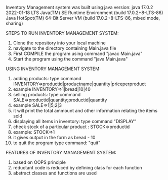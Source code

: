 
 Inventory Management system was built using java version:
 java 17.0.2 2022-01-18 LTS
Java(TM) SE Runtime Environment (build 17.0.2+8-LTS-86)
Java HotSpot(TM) 64-Bit Server VM (build 17.0.2+8-LTS-86, mixed mode, sharing)

STEPS TO RUN INVENTORY MANAGEMENT SYSTEM:

1) Clone the repository into your local machine
2) navigate to the directory containing Main.java file
3) First COMPILE the program using command "javac Main.java"
4) Start the program using the command "java Main.java"

USING INVENTORY MANAGEMENT SYSTEM:

1)  adding products: type command INVENTORY=>productid|productname|quantity|priceperproduct
2)  example INVENTORY=>1|bread|10|40
3)  selling products: type command SALE=>productid|quantity;productid|quantity
4)  example SALE=>1|5;2|3
5)  it will print the total ammount and other information relating the items sold
6)  displaying all items in inventory: type command "DISPLAY"
7)  check stock of a particular product :  STOCK=>productid
8)  example: STOCK=>1 
9)  it gives output in the form as bread - 10
10)  to quit the program type command: "quit"

FEATURES OF INVENTORY MANAGEMENT SYSTEM:

1) based on OOPS principle
2) reductant code is reduced by defining class for each function
3) abstract classes and functions are used
